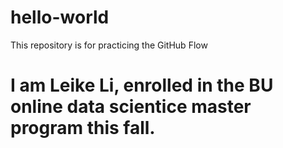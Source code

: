 # hello-world
This repository is for practicing the GitHub Flow

# I am Leike Li, enrolled in the BU online data scientice master program this fall.
